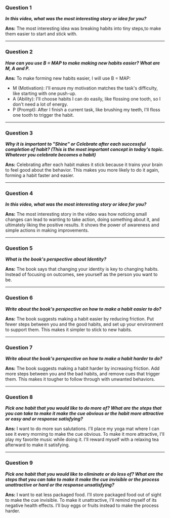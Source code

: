 ### Question 1
***In this video, what was the most interesting story or idea for you?***

**Ans:**
The most interesting idea was breaking habits into tiny steps,to make them easier to start and stick with. 

---

### Question 2
***How can you use B = MAP to make making new habits easier? What are M, A and P.***

**Ans:**
To make forming new habits easier, I will use B = MAP:

- M (Motivation): I'll ensure my motivation matches the task's difficulty, like starting with one push-up.
- A (Ability): I'll choose habits I can do easily, like flossing one tooth, so I don't need a lot of energy.
- P (Prompt): After I finish a current task, like brushing my teeth, I'll floss one tooth to trigger the habit.

---

### Question 3
***Why it is important to "Shine" or Celebrate after each successful completion of habit? (This is the most important concept in today's topic. Whatever you celebrate becomes a habit)***

**Ans:**
Celebrating after each habit makes it stick because it trains your brain to feel good about the behavior. This makes you more likely to do it again, forming a habit faster and easier.

---

### Question 4
***In this video, what was the most interesting story or idea for you?***

**Ans:**
The most interesting story in the video was how noticing small changes can lead to wanting to take action, doing something about it, and ultimately liking the positive results. It shows the power of awareness and simple actions in making improvements.

---

### Question 5
***What is the book's perspective about Identity?***

**Ans:**
The book says that changing your identity is key to changing habits. Instead of focusing on outcomes, see yourself as the person you want to be.

---

### Question 6
***Write about the book's perspective on how to make a habit easier to do?***

**Ans:**
The book suggests making a habit easier by reducing friction. Put fewer steps between you and the good habits, and set up your environment to support them. This makes it simpler to stick to new habits.

---

### Question 7
***Write about the book's perspective on how to make a habit harder to do?***

**Ans:**
The book suggests making a habit harder by increasing friction. Add more steps between you and the bad habits, and remove cues that trigger them. This makes it tougher to follow through with unwanted behaviors.

---

### Question 8
***Pick one habit that you would like to do more of? What are the steps that you can take to make it make the cue obvious or the habit more attractive or easy and or response satisfying?***

**Ans:**
I want to do more sun salutations. I'll place my yoga mat where I can see it every morning to make the cue obvious. To make it more attractive, I'll play my favorite music while doing it. I'll reward myself with a relaxing tea afterward to make it satisfying.

---

### Question 9
***Pick one habit that you would like to eliminate or do less of? What are the steps that you can take to make it make the cue invisible or the process unattractive or hard or the response unsatisfying?***

**Ans:**
I want to eat less packaged food. I'll store packaged food out of sight to make the cue invisible. To make it unattractive, I'll remind myself of its negative health effects. I'll buy eggs or fruits instead to make the process harder.

